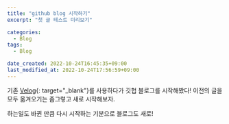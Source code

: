 ```yaml
---
title: "github blog 시작하기"
excerpt: "첫 글 테스트 미리보기"

categories:
  - Blog
tags:
  - Blog

date_created: 2022-10-24T16:45:35+09:00
last_modified_at: 2022-10-24T17:56:59+09:00
---
```


기존 [Velog](https://velog.io/@gnlenfn){: target="_blank"}를 사용하다가 깃헙 블로그를 시작해봤다!
이전의 글을 모두 옮겨오기는 좀그렇고 새로 시작해보자.

하는일도 바뀐 만큼 다시 시작하는 기분으로 블로그도 새로!
